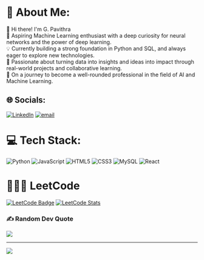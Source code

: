# 💫 About Me:
👋 Hi there! I'm G. Pavithra<br>🚀 Aspiring Machine Learning enthusiast with a deep curiosity for neural networks and the power of deep learning.<br>💡 Currently building a strong foundation in Python and SQL, and always eager to explore new technologies.<br>🧠 Passionate about turning data into insights and ideas into impact through real-world projects and collaborative learning.<br>🎯 On a journey to become a well-rounded professional in the field of AI and Machine Learning.<br>


## 🌐 Socials:
[![LinkedIn](https://img.shields.io/badge/LinkedIn-%230077B5.svg?logo=linkedin&logoColor=white)](https://linkedin.com/in/linkedin.com/in/pavithra-g-0607-aim-high) [![email](https://img.shields.io/badge/Email-D14836?logo=gmail&logoColor=white)](mailto:pavithra0607gjm@gmail.com) 

# 💻 Tech Stack:
![Python](https://img.shields.io/badge/python-3670A0?style=for-the-badge&logo=python&logoColor=ffdd54) ![JavaScript](https://img.shields.io/badge/javascript-%23323330.svg?style=for-the-badge&logo=javascript&logoColor=%23F7DF1E) ![HTML5](https://img.shields.io/badge/html5-%23E34F26.svg?style=for-the-badge&logo=html5&logoColor=white) ![CSS3](https://img.shields.io/badge/css3-%231572B6.svg?style=for-the-badge&logo=css3&logoColor=white) ![MySQL](https://img.shields.io/badge/mysql-4479A1.svg?style=for-the-badge&logo=mysql&logoColor=white) ![React](https://img.shields.io/badge/react-%2320232a.svg?style=for-the-badge&logo=react&logoColor=%2361DAFB)

# 👩🏻‍💻 LeetCode
[![LeetCode Badge](https://img.shields.io/badge/-LeetCode-FFA116?style=flat-square&logo=LeetCode&logoColor=white)](https://leetcode.com/flyhigh_0673/)
[![LeetCode Stats](https://leetcard.jacoblin.cool/flyhigh_0673?theme=dark&font=Karma&ext=contest)](https://leetcode.com/YOUR_USERNAME/)


### ✍️ Random Dev Quote
![](https://quotes-github-readme.vercel.app/api?type=horizontal&theme=radical)

---
[![](https://visitcount.itsvg.in/api?id=gpavithra673&icon=0&color=0)](https://visitcount.itsvg.in)

